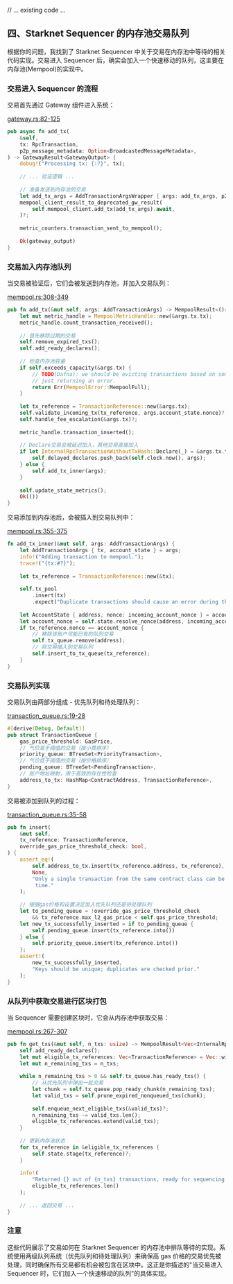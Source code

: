 // ... existing code ...

## 四、Starknet Sequencer 的内存池交易队列

根据你的问题，我找到了 Starknet Sequencer 中关于交易在内存池中等待的相关代码实现。交易进入 Sequencer 后，确实会加入一个快速移动的队列，这主要在内存池(Mempool)的实现中。

### 交易进入 Sequencer 的流程

交易首先通过 Gateway 组件进入系统：

[gateway.rs:82-125](https://github.com/starkware-libs/sequencer/blob/master/crates/apollo_gateway/src/gateway.rs#L82-L125)

```rust
pub async fn add_tx(  
    &self,  
    tx: RpcTransaction,  
    p2p_message_metadata: Option<BroadcastedMessageMetadata>,  
) -> GatewayResult<GatewayOutput> {  
    debug!("Processing tx: {:?}", tx);  
      
    // ... 验证逻辑 ...  
      
    // 准备发送到内存池的交易  
    let add_tx_args = AddTransactionArgsWrapper { args: add_tx_args, p2p_message_metadata };  
    mempool_client_result_to_deprecated_gw_result(  
        self.mempool_client.add_tx(add_tx_args).await,  
    )?;  
      
    metric_counters.transaction_sent_to_mempool();  
      
    Ok(gateway_output)  
}
```

### 交易加入内存池队列

当交易被验证后，它们会被发送到内存池，并加入交易队列：

[mempool.rs:308-349](https://github.com/starkware-libs/sequencer/blob/master/crates/apollo_mempool/src/mempool.rs#L308-L349)

```rust
pub fn add_tx(&mut self, args: AddTransactionArgs) -> MempoolResult<()> {  
    let mut metric_handle = MempoolMetricHandle::new(&args.tx.tx);  
    metric_handle.count_transaction_received();  
  
    // 首先移除过期的交易  
    self.remove_expired_txs();  
    self.add_ready_declares();  
  
    // 检查内存池容量  
    if self.exceeds_capacity(&args.tx) {  
        // TODO(Dafna): we should be evicting transactions based on some policy here, instead of  
        // just returning an error.  
        return Err(MempoolError::MempoolFull);  
    }  
  
    let tx_reference = TransactionReference::new(&args.tx);  
    self.validate_incoming_tx(tx_reference, args.account_state.nonce)?;  
    self.handle_fee_escalation(&args.tx)?;  
  
    metric_handle.transaction_inserted();  
  
    // Declare交易会被延迟加入，其他交易直接加入  
    if let InternalRpcTransactionWithoutTxHash::Declare(_) = &args.tx.tx {  
        self.delayed_declares.push_back(self.clock.now(), args);  
    } else {  
        self.add_tx_inner(args);  
    }  
  
    self.update_state_metrics();  
    Ok(())  
}
```

交易添加到内存池后，会被插入到交易队列中：

[mempool.rs:355-375](https://github.com/starkware-libs/sequencer/blob/master/crates/apollo_mempool/src/mempool.rs#L355-L375)

```rust
fn add_tx_inner(&mut self, args: AddTransactionArgs) {  
    let AddTransactionArgs { tx, account_state } = args;  
    info!("Adding transaction to mempool.");  
    trace!("{tx:#?}");  
  
    let tx_reference = TransactionReference::new(&tx);  
  
    self.tx_pool  
        .insert(tx)  
        .expect("Duplicate transactions should cause an error during the validation stage.");  
  
    let AccountState { address, nonce: incoming_account_nonce } = account_state;  
    let account_nonce = self.state.resolve_nonce(address, incoming_account_nonce);  
    if tx_reference.nonce == account_nonce {  
        // 移除该账户可能已有的队列交易  
        self.tx_queue.remove(address);  
        // 将交易插入到交易队列  
        self.insert_to_tx_queue(tx_reference);  
    }  
}
```

### 交易队列实现

交易队列由两部分组成 - 优先队列和待处理队列：

[transaction_queue.rs:19-28](https://github.com/starkware-libs/sequencer/blob/master/crates/apollo_mempool/src/transaction_queue.rs#L19-L28)

```rust
#[derive(Debug, Default)]  
pub struct TransactionQueue {  
    gas_price_threshold: GasPrice,  
    // 气价高于阈值的交易（按小费排序）  
    priority_queue: BTreeSet<PriorityTransaction>,  
    // 气价低于阈值的交易（按价格排序）  
    pending_queue: BTreeSet<PendingTransaction>,  
    // 账户地址映射，用于高效的存在性检查  
    address_to_tx: HashMap<ContractAddress, TransactionReference>,  
}
```

交易被添加到队列的过程：

[transaction_queue.rs:35-58](https://github.com/starkware-libs/sequencer/blob/master/crates/apollo_mempool/src/transaction_queue.rs#L35-L58)

```rust
pub fn insert(  
    &mut self,  
    tx_reference: TransactionReference,  
    override_gas_price_threshold_check: bool,  
) {  
    assert_eq!(  
        self.address_to_tx.insert(tx_reference.address, tx_reference),  
        None,  
        "Only a single transaction from the same contract class can be in the mempool at a \  
         time."  
    );  
  
    // 根据gas价格和设置决定加入优先队列还是待处理队列  
    let to_pending_queue = !override_gas_price_threshold_check  
        && tx_reference.max_l2_gas_price < self.gas_price_threshold;  
    let new_tx_successfully_inserted = if to_pending_queue {  
        self.pending_queue.insert(tx_reference.into())  
    } else {  
        self.priority_queue.insert(tx_reference.into())  
    };  
    assert!(  
        new_tx_successfully_inserted,  
        "Keys should be unique; duplicates are checked prior."  
    );  
}
```

### 从队列中获取交易进行区块打包

当 Sequencer 需要创建区块时，它会从内存池中获取交易：

[mempool.rs:267-307](https://github.com/starkware-libs/sequencer/blob/master/crates/apollo_mempool/src/mempool.rs#L267-L307)

```rust
pub fn get_txs(&mut self, n_txs: usize) -> MempoolResult<Vec<InternalRpcTransaction>> {  
    self.add_ready_declares();  
    let mut eligible_tx_references: Vec<TransactionReference> = Vec::with_capacity(n_txs);  
    let mut n_remaining_txs = n_txs;  
  
    while n_remaining_txs > 0 && self.tx_queue.has_ready_txs() {  
        // 从优先队列中弹出一批交易  
        let chunk = self.tx_queue.pop_ready_chunk(n_remaining_txs);  
        let valid_txs = self.prune_expired_nonqueued_txs(chunk);  
  
        self.enqueue_next_eligible_txs(&valid_txs)?;  
        n_remaining_txs -= valid_txs.len();  
        eligible_tx_references.extend(valid_txs);  
    }  
  
    // 更新内存池状态  
    for tx_reference in &eligible_tx_references {  
        self.state.stage(tx_reference)?;  
    }  
  
    info!(  
        "Returned {} out of {n_txs} transactions, ready for sequencing.",  
        eligible_tx_references.len()  
    );  
      
    // ... 返回交易 ...  
}
```

### 注意

这些代码展示了交易如何在 Starknet Sequencer 的内存池中排队等待的实现。系统使用两级队列系统（优先队列和待处理队列）来确保高 gas 价格的交易优先被处理，同时确保所有交易都有机会被包含在区块中。这正是你描述的"当交易进入 Sequencer 时，它们加入一个快速移动的队列"的具体实现。